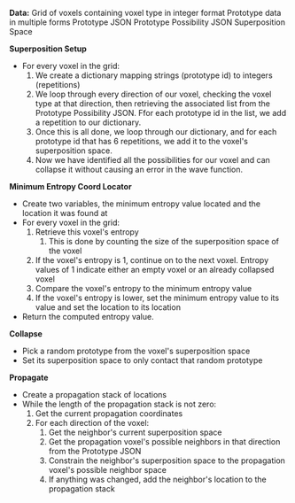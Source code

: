 **Data:**
	Grid of voxels containing voxel type in integer format
	Prototype data in multiple forms
		Prototype JSON
		Prototype Possibility JSON
	Superposition Space

**Superposition Setup**
 - For every voxel in the grid:
	 1. We create a dictionary mapping strings (prototype id) to integers (repetitions)
	2. We loop through every direction of our voxel, checking the voxel type at that direction, then retrieving the associated list from the Prototype Possibility JSON. Ffor each prototype id in the list, we add a repetition to our dictionary.
	3. Once this is all done, we loop through our dictionary, and for each prototype id that has 6 repetitions, we add it to the voxel's superposition space.
	4. Now we have identified all the possibilities for our voxel and can collapse it without causing an error in the wave function.

**Minimum Entropy Coord Locator**
 - Create two variables, the minimum entropy value located and the location it was found at
 - For every voxel in the grid:
	1. Retrieve this voxel's entropy
		1. This is done by counting the size of the superposition space of the voxel
	2. If the voxel's entropy is 1, continue on to the next voxel. Entropy values of 1 indicate either an empty voxel or an already collapsed voxel
	3. Compare the voxel's entropy to the minimum entropy value
	4. If the voxel's entropy is lower, set the minimum entropy value to its value and set the location to its location
- Return the computed entropy value.

**Collapse**
 - Pick a random prototype from the voxel's superposition space
 - Set its superposition space to only contact that random prototype

**Propagate**
 - Create a propagation stack of locations
 - While the length of the propagation stack is not zero:
	 1. Get the current propagation coordinates
	 2. For each direction of the voxel:
		 1. Get the neighbor's current superposition space
		 2. Get the propagation voxel's possible neighbors in that direction from the Prototype JSON
		 3. Constrain the neighbor's superposition space to the propagation voxel's possible neighbor space
		 4. If anything was changed, add the neighbor's location to the propagation stack
 